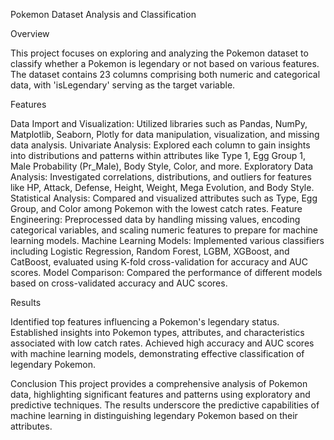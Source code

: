 Pokemon Dataset Analysis and Classification

Overview

This project focuses on exploring and analyzing the Pokemon dataset to classify whether a Pokemon is legendary or not based on various features. The dataset contains 23 columns comprising both numeric and categorical data, with 'isLegendary' serving as the target variable.

Features

Data Import and Visualization: Utilized libraries such as Pandas, NumPy, Matplotlib, Seaborn, Plotly for data manipulation, visualization, and missing data analysis.
Univariate Analysis: Explored each column to gain insights into distributions and patterns within attributes like Type 1, Egg Group 1, Male Probability (Pr_Male), Body Style, Color, and more.
Exploratory Data Analysis: Investigated correlations, distributions, and outliers for features like HP, Attack, Defense, Height, Weight, Mega Evolution, and Body Style.
Statistical Analysis: Compared and visualized attributes such as Type, Egg Group, and Color among Pokemon with the lowest catch rates.
Feature Engineering: Preprocessed data by handling missing values, encoding categorical variables, and scaling numeric features to prepare for machine learning models.
Machine Learning Models: Implemented various classifiers including Logistic Regression, Random Forest, LGBM, XGBoost, and CatBoost, evaluated using K-fold cross-validation for accuracy and AUC scores.
Model Comparison: Compared the performance of different models based on cross-validated accuracy and AUC scores.


Results

Identified top features influencing a Pokemon's legendary status.
Established insights into Pokemon types, attributes, and characteristics associated with low catch rates.
Achieved high accuracy and AUC scores with machine learning models, demonstrating effective classification of legendary Pokemon.

Conclusion
This project provides a comprehensive analysis of Pokemon data, highlighting significant features and patterns using exploratory and predictive techniques. The results underscore the predictive capabilities of machine learning in distinguishing legendary Pokemon based on their attributes.
